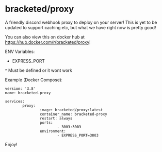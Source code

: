 # bracketed/proxy

A friendly discord webhook proxy to deploy on your server!
This is yet to be updated to support caching etc, but what we have right now is pretty good!

You can also view this on docker hub at <https://hub.docker.com/r/bracketed/proxy>!

ENV Variables:

- EXPRESS_PORT

^ Must be defined or it wont work

Example (Docker Compose):

```
version: '3.8'
name: bracketed-proxy

services:
        proxy:
                image: bracketed/proxy:latest
                container_name: bracketed-proxy
                restart: always
                ports:
                        - 3003:3003
                environment:
                        - EXPRESS_PORT=3003
```

Enjoy!
